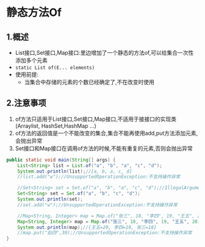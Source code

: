 # 静态方法Of

## 1.概述

* List接口,Set接口,Map接口:里边增加了一个静态的方法of,可以给集合一次性添加多个元素
* `static List of​(E... elements)`
* 使用前提: 
  * 当集合中存储的元素的个数已经确定了,不在改变时使用

## 2.注意事项

1. of方法只适用于List接口,Set接口,Map接口,不适用于接接口的实现类\(Arraylist, HashSet,HashMap ...\)
2. of方法的返回值是一个不能改变的集合,集合不能再使用add,put方法添加元素,会抛出异常
3. Set接口和Map接口在调用of方法的时候,不能有重复的元素,否则会抛出异常

```java
public static void main(String[] args) {
    List<String> list = List.of("a", "b", "a", "c", "d");
    System.out.println(list);//[a, b, a, c, d]
    //list.add("w");//UnsupportedOperationException:不支持操作异常

    //Set<String> set = Set.of("a", "b", "a", "c", "d");//IllegalArgumentException:非法参数异常,有重复的元素
    Set<String> set = Set.of("a", "b", "c", "d");
    System.out.println(set);
    //set.add("w");//UnsupportedOperationException:不支持操作异常

    //Map<String, Integer> map = Map.of("张三", 18, "李四", 19, "王五", 20,"张三",19);////IllegalArgumentException:非法参数异常,有重复的元素
    Map<String, Integer> map = Map.of("张三", 18, "李四", 19, "王五", 20);
    System.out.println(map);//{王五=20, 李四=19, 张三=18}
    //map.put("赵四",30);//UnsupportedOperationException:不支持操作异常
}
```

